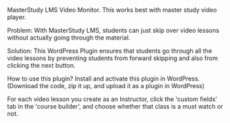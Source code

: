 MasterStudy LMS Video Monitor. 
This works best with master study video player.

Problem: With MasterStudy LMS, students can just skip over video lessons without actually going through the material. 

Solution: This WordPress Plugin ensures that students go through all the video lessons by preventing students from forward skipping and also from clicking the next button. 

How to use this plugin?
Install and activate this plugin in WordPress. (Download the code, zip it up, and upload it as a plugin in WordPress)

For each video lesson you create as an Instructor, click the 'custom fields' tab in the 'course builder', and choose whether that class is a must watch or not. 